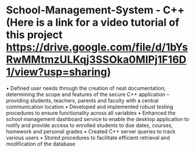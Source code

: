 # School-Management-System - C++(Here is a link for a video tutorial of this project https://drive.google.com/file/d/1bYsRwMMtmzULKqj3SSOka0MIPj1F16D1/view?usp=sharing)


• Defined user needs through the creation of neat documentation; determining the scope and features of the secure C++  application – providing students, teachers, parents and faculty with a central communication location • Developed and implemented robust testing procedures to ensure functionality across all variables • Enhanced the school management dashboard service to enable the desktop application to notify and provide access to  enrolled students to due dates, courses, homework and personal grades • Created C++ server queries to track various users • Stored procedures to facilitate efficient retrieval and modification of the database
